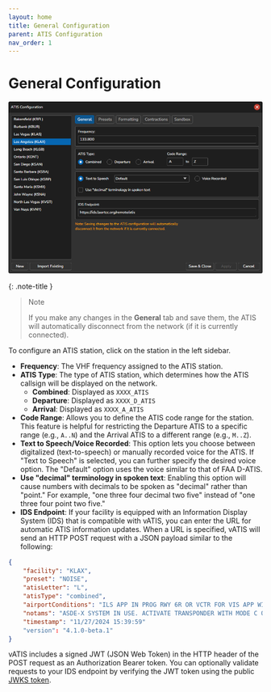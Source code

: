 ```yaml
---
layout: home
title: General Configuration
parent: ATIS Configuration
nav_order: 1
---
```


# General Configuration

![Compact Window](/assets/images/AtisConfiguration.png)

{: .note-title }
> Note
>
> If you make any changes in the **General** tab and save them, the ATIS will automatically disconnect from the network (if it is currently connected).

To configure an ATIS station, click on the station in the left sidebar.

* **Frequency**: The VHF frequency assigned to the ATIS station.
* **ATIS Type**: The type of ATIS station, which determines how the ATIS callsign will be displayed on the network.
    * **Combined**: Displayed as `XXXX_ATIS`
    * **Departure**: Displayed as `XXXX_D_ATIS`
    * **Arrival**: Displayed as `XXXX_A_ATIS`
* **Code Range**: Allows you to define the ATIS code range for the station. This feature is helpful for restricting the Departure ATIS to a specific range (e.g., `A..N`) and the Arrival ATIS to a different range (e.g., `M..Z`).
* **Text to Speech/Voice Recorded**: This option lets you choose between digitalized (text-to-speech) or manually recorded voice for the ATIS. If "Text to Speech" is selected, you can further specify the desired voice option. The "Default" option uses the voice similar to that of FAA D-ATIS.
* **Use "decimal" terminology in spoken text**: Enabling this option will cause numbers with decimals to be spoken as "decimal" rather than "point." For example, "one three four decimal two five" instead of "one three four point two five."
* **IDS Endpoint**: If your facility is equipped with an Information Display System (IDS) that is compatible with vATIS, you can enter the URL for automatic ATIS information updates. When a URL is specified, vATIS will send an HTTP POST request with a JSON payload similar to the following:
```json
{
    "facility": "KLAX",
    "preset": "NOISE",
    "atisLetter": "L",
    "atisType": "combined",
    "airportConditions": "ILS APP IN PROG RWY 6R OR VCTR FOR VIS APP WILL BE PROVIDED. OPPOSITE DRCTN TFC DEPTG RWY 25R.",
    "notams": "ASDE-X SYSTEM IN USE. ACTIVATE TRANSPONDER WITH MODE C ON ALL TWYS AND RWYS. READBACK ALL RWY HOLD SHORT INSTRUCTIONS.",
    "timestamp": "11/27/2024 15:39:59"
    "version": "4.1.0-beta.1"
}
```
vATIS includes a signed JWT (JSON Web Token) in the HTTP header of the POST request as an Authorization Bearer token. You can optionally validate requests to your IDS endpoint by verifying the JWT token using the public [JWKS token](https://hub.vatis.app/.well-known/jwks.json).